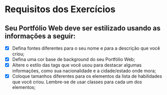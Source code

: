# Requisitos dos Exercícios

## Seu Portfólio Web deve ser estilizado usando as informações a seguir:

- [X] Defina fontes diferentes para o seu nome e para a descrição que você criou;
- [X] Defina uma cor base de background do seu Portfólio Web;
- [X] Altere o estilo das tags que você usou para destacar algumas informações, como sua nacionalidade e a cidade/estado onde mora;
- [X] Coloque tamanhos diferentes para os elementos da lista de habilidades que você criou. Lembre-se de usar classes para cada um dos elementos;
